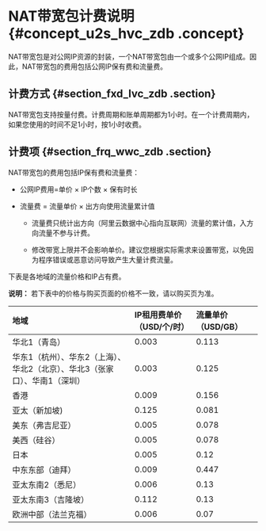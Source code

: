 # NAT带宽包计费说明 {#concept_u2s_hvc_zdb .concept}

NAT带宽包是对公网IP资源的封装，一个NAT带宽包由一个或多个公网IP组成。因此，NAT带宽包的费用包括公网IP保有费和流量费。

## 计费方式 {#section_fxd_lvc_zdb .section}

NAT带宽包支持按量付费。计费周期和账单周期都为1小时。在一个计费周期内，如果您使用的时间不足1小时，按1小时收费。

## 计费项 {#section_frq_wwc_zdb .section}

NAT带宽包的费用包括IP保有费和流量费：

-   公网IP费用=单价 × IP个数 × 保有时长

-   流量费 = 流量单价 × 出方向使用流量累计值

    -   流量费只统计出方向（阿里云数据中心指向互联网）流量的累计值，入方向流量不参与计费。

    -   修改带宽上限并不会影响单价。建议您根据实际需求来设置带宽，以免因为程序错误或恶意访问导致产生大量计费流量。


下表是各地域的流量价格和IP占有费。

**说明：** 若下表中的价格与购买页面的价格不一致，请以购买页为准。

|地域|IP租用费单价（USD/个/时）|流量单价（USD/GB）|
|:-|:---------------|:-----------|
|华北1（青岛）|0.003|0.113|
|华东1（杭州）、华东2（上海）、华北2（北京）、华北3（张家口）、华南1（深圳）|0.003|0.125|
|香港|0.009|0.156|
|亚太（新加坡\)|0.125|0.081|
|美东（弗吉尼亚）|0.005|0.078|
|美西（硅谷）|0.005|0.078|
|日本|0.005|0.12|
|中东东部（迪拜）|0.009|0.447|
|亚太东南2（悉尼）|0.006|0.13|
|亚太东南3（吉隆坡）|0.112|0.13|
|欧洲中部（法兰克福）|0.006|0.07|

